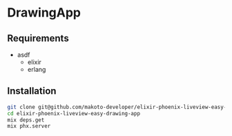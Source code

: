# DrawingApp

## Requirements

- asdf
  - elixir
  - erlang

## Installation

```bash
git clone git@github.com/makoto-developer/elixir-phoenix-liveview-easy-drawing-app.git
cd elixir-phoenix-liveview-easy-drawing-app
mix deps.get
mix phx.server
```

